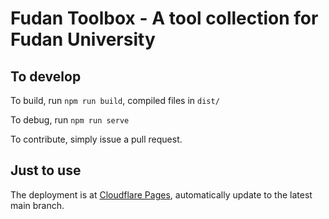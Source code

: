 # Fudan Toolbox - A tool collection for Fudan University

## To develop

To build, run
`npm run build`, compiled files in `dist/`

To debug, run
`npm run serve`

To contribute, simply issue a pull request.

## Just to use

The deployment is at [Cloudflare Pages](https://toolbox.fudan.cl15.top), automatically update to the latest main branch.
